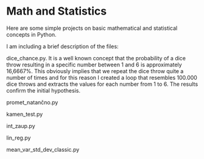 # Math and Statistics
Here are some simple projects on basic mathematical and statistical concepts in Python.

I am including a brief description of the files:

dice_chance.py. It is a well known concept that the probability of a dice throw resulting in a specific number between 1 and 6 is approximately 16,6667%.
This obviously implies that we repeat the dice throw quite a number of times and for this reason I created a loop that resembles 100.000 dice throws and
extracts the values for each number from 1 to 6. The results confirm the initial hypothesis.

promet_natančno.py

kamen_test.py

int_zaup.py

lin_reg.py

mean_var_std_dev_classic.py
